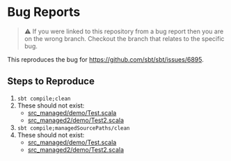 # Bug Reports

> ⚠️ If you were linked to this repository from a bug report then you are on the wrong branch.
> Checkout the branch that relates to the specific bug.

This reproduces the bug for https://github.com/sbt/sbt/issues/6895.

## Steps to Reproduce

1. `sbt compile;clean`
2. These should not exist:
   - [src_managed/demo/Test.scala](src_managed/demo/Test.scala)
   - [src_managed2/demo/Test2.scala](src_managed2/demo/Test2.scala)
3. `sbt compile;managedSourcePaths/clean`
4. These should not exist:
   - [src_managed/demo/Test.scala](src_managed/demo/Test.scala)
   - [src_managed2/demo/Test2.scala](src_managed2/demo/Test2.scala)
